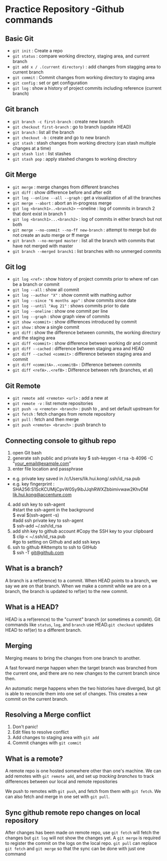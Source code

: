 # Practice Repository -Github commands 

## Basic Git 
- `git init` : Create a repo
- `git status` : compare working directory, staging area, and current branch
- `git add x / .(current directory)` : add changes from stagging area to current branch
- `git commit` : Commit changes from working directory to staging area
- `git config` : set or get configuration
- `git log` : show a history of project commits including reference (current branch)

## Git branch
- `git branch -c first-branch` : create new branch
- `git checkout first-branch` : go to branch (update HEAD)
- `git branch` : list all the branch
- `git checkout -b` : create and go to new branch
- `git stash` : stash changes from working directory (can stash multiple changes at a time)
- `git stash list` : list stashes
- `git stash pop` : apply stashed changes to working directory

## Git Merge
- `git merge` : merge changes from different branches
- `git diff` : show difference before and after edit 
- `git log --online --all --graph` : get a visualization of all the branches
- `git merge --abort` : abort an in-progress merge
- `git log <branch1>..<branch2>` --oneline : log of commits in branch 2 that dont exist in branch 1
- `git log <branch1>...<branch2>` : log of commits in either branch but not both 
- `git merge --no-commit --no-ff new-branch` : attempt to merge but do not create an auto merge or ff merge
- `git branch --no-merged master` : list all the branch with commits that have not merged with master
- `git branch --merged branch1` : list branches with no unmerged commits

## Git log
- `git log <ref>` : show history of project commits prior to <ref> where ref can be a branch or commit
- `git log --all` : show all commit
- `git log --author "X"` : show commit with mathing author
- `git log --since "6 months ago"` : show commits since date
- `git log --until "Aug 21"` : shows commits prior to date
- `git log --oneline` : show one commit per line
- `git log --graph` : show graph view of commits
- `git show <commit>` : show differences introduced by commit
- `git show` : show a single commit
- `git diff` : show the difference between commits, the working directory and the staging area
- `git diff <commit>` : show difference between working dir and commit
- `git diff --cached` : difference between staging area and HEAD
- `git diff --cached <commit>` : difference between staging area and commit
- `git diff <commitA>..<commitB>` : Difference between commits
- `git diff <refA>..<refB>` : Difference between refs (branches, et al)
  
## Git Remote
- `git remote add <remote> <url>` : add a new <remote> at <url>
- `git remote -v` : list remote repositories
- `git push -u <remote> <branch>` : push <branch> to <remote>, and set default upstream for <branch>
- `git fetch` : fetch changes from remote repository
- `git pull` : fetch and then merge
- `git push <remote> <branch>` : push branch to <remote>
  
## Connecting console to github repo
1. open Git bash
2. generate ssh public and private key
$ ssh-keygen -t rsa -b 4096 -C "your_email@example.com"
3. enter file location and passphrase
- e.g. private key saved in /c/Users/lik.hui.kong/.ssh/id_rsa.pub
- e.g. key fingerprint : SHA256:S1ScKCUMljCpvW0Sy9ibJJqhRWXZbbimivwaw2KhvDM lik.hui.kong@accenture.com
4. add ssh key to ssh-agent\
#start the ssh-agent in the background\
$ eval $(ssh-agent -s)\
#add ssh private key to ssh-agent\
$ ssh-add ~/.ssh/id_rsa
5. add shh key to github account
#Copy the SSH key to your clipboard\
$ clip < ~/.ssh/id_rsa.pub\
#go to setting on Github and add ssh keys
6. ssh to github
#Attempts to ssh to GitHub\
$ ssh -T git@github.com

## What is a branch?
A branch is a ref(erence) to a commit. When HEAD points to a branch, we say we are on that branch. When we make a commit while we are on a branch, the branch is updated to ref(er) to the new commit.

## What is a HEAD?
HEAD is a ref(erence) to the "current" branch (or sometimes a commit). Git commands like `status`, `log`, and `branch` use HEAD.`git checkout` updates HEAD to ref(er) to a different branch.

## Merging
Merging means to bring the changes from one branch to another.

A fast forward merge happen when the target branch was branched from the current one, and there are no new changes to the current branch since then.

An automatic merge happens when the two histories have diverged, but git is able to reconcile them into one set of changes. This creates a new commit on the current branch. 

## Resolving a Merge conflict 
1. Don't panic!
2. Edit files to resolve conflict
3. Add changes to staging area with `git add`
4. Commit changes with `git commit`

## What is a remote?
A remote repo is one hosted somewhere other than one's machine. We can add remotes with `git remote add`, and set up *tracking branches* to track differences between our local and remote repositories

We push to remotes with `git push`, and fetch from them with `git fetch`. We can also fetch and merge in one set with `git pull`.

## Sync github remote repo changes on local repository
After changes has been made on remote repo, use `git fetch` will fetch the changes but `git log` will not show the changes yet. A `git merge` is required to register the commit on the logs on the local repo. `git pull` can replace `git fetch` and `git merge` so that the sync can be done with just one command
